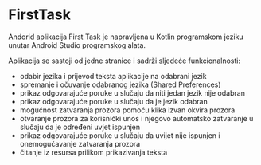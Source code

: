 # FirstTask

Andorid aplikacija First Task je napravljena u Kotlin programskom jeziku unutar Android Studio programskog alata.

Aplikacija se sastoji od jedne stranice i sadrži sljedeće funkcionalnosti:

- odabir jezika i prijevod teksta aplikacije na odabrani jezik
- spremanje i očuvanje odabranog jezika (Shared Preferences)
- prikaz odgovarajuće poruke u slučaju da niti jedan jezik nije odabran
- prikaz odgovarajuće poruke u slučaju da je jezik odabran 
- mogućnost zatvaranja prozora pomoću klika izvan okvira prozora
- otvaranje prozora za korisnički unos i njegovo automatsko zatvaranje u slučaju da je određeni uvjet ispunjen
- prikaz odgovarajuće poruke u slučaju da uvijet nije ispunjen i onemogućavanje zatvaranja prozora
- čitanje iz resursa prilikom prikazivanja teksta
